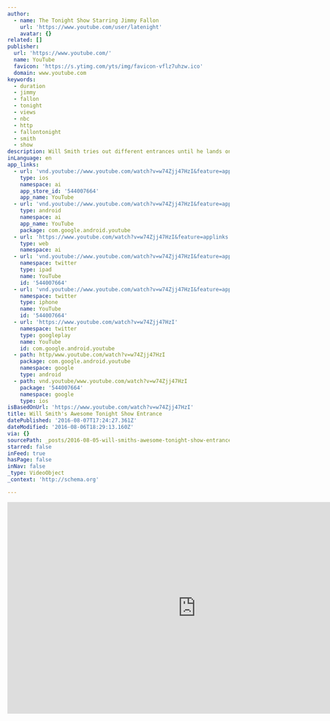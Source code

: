 ```yaml
---
author:
  - name: The Tonight Show Starring Jimmy Fallon
    url: 'https://www.youtube.com/user/latenight'
    avatar: {}
related: []
publisher:
  url: 'https://www.youtube.com/'
  name: YouTube
  favicon: 'https://s.ytimg.com/yts/img/favicon-vflz7uhzw.ico'
  domain: www.youtube.com
keywords:
  - duration
  - jimmy
  - fallon
  - tonight
  - views
  - nbc
  - http
  - fallontonight
  - smith
  - show
description: Will Smith tries out different entrances until he lands on the perfect one.
inLanguage: en
app_links:
  - url: 'vnd.youtube://www.youtube.com/watch?v=w74Zjj47HzI&feature=applinks'
    type: ios
    namespace: ai
    app_store_id: '544007664'
    app_name: YouTube
  - url: 'vnd.youtube://www.youtube.com/watch?v=w74Zjj47HzI&feature=applinks'
    type: android
    namespace: ai
    app_name: YouTube
    package: com.google.android.youtube
  - url: 'https://www.youtube.com/watch?v=w74Zjj47HzI&feature=applinks'
    type: web
    namespace: ai
  - url: 'vnd.youtube://www.youtube.com/watch?v=w74Zjj47HzI&feature=applinks'
    namespace: twitter
    type: ipad
    name: YouTube
    id: '544007664'
  - url: 'vnd.youtube://www.youtube.com/watch?v=w74Zjj47HzI&feature=applinks'
    namespace: twitter
    type: iphone
    name: YouTube
    id: '544007664'
  - url: 'https://www.youtube.com/watch?v=w74Zjj47HzI'
    namespace: twitter
    type: googleplay
    name: YouTube
    id: com.google.android.youtube
  - path: http/www.youtube.com/watch?v=w74Zjj47HzI
    package: com.google.android.youtube
    namespace: google
    type: android
  - path: vnd.youtube/www.youtube.com/watch?v=w74Zjj47HzI
    package: '544007664'
    namespace: google
    type: ios
isBasedOnUrl: 'https://www.youtube.com/watch?v=w74Zjj47HzI'
title: Will Smith's Awesome Tonight Show Entrance
datePublished: '2016-08-07T17:24:27.361Z'
dateModified: '2016-08-06T18:29:13.160Z'
via: {}
sourcePath: _posts/2016-08-05-will-smiths-awesome-tonight-show-entrance.md
starred: false
inFeed: true
hasPage: false
inNav: false
_type: VideoObject
_context: 'http://schema.org'

---
```

<iframe src="https://cdn.embedly.com/widgets/media.html?src=https%3A%2F%2Fwww.youtube.com%2Fembed%2Fw74Zjj47HzI%3Ffeature%3Doembed&amp;url=http%3A%2F%2Fwww.youtube.com%2Fwatch%3Fv%3Dw74Zjj47HzI&amp;image=https%3A%2F%2Fi.ytimg.com%2Fvi%2Fw74Zjj47HzI%2Fhqdefault.jpg&amp;key=b7d04c9b404c499eba89ee7072e1c4f7&amp;type=text%2Fhtml&amp;schema=youtube" width="854" height="480" scrolling="no" frameborder="0" allowfullscreen="" style=""></iframe>